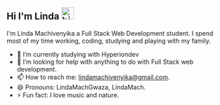 ## Hi I'm Linda <img src="https://user-images.githubusercontent.com/1303154/88677602-1635ba80-d120-11ea-84d8-d263ba5fc3c0.gif" width="28px" alt="hi">

I'm Linda Machivenyika a Full Stack Web Development student. I spend most of my time working, coding, studying and playing with my family.
- 🔭 I’m currently studying with Hyperiondev
- 🤔 I’m looking for help with anything to do with Full Stack web development.
- 📫 How to reach me: lindamachivenyika@gmail.com.
- 😄 Pronouns: LindaMachGwaza, LindaMach.
- ⚡ Fun fact: I love music and nature.
